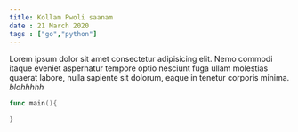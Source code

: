 ```yaml
---
title: Kollam Pwoli saanam 
date : 21 March 2020
tags : ["go","python"] 
---
```

Lorem ipsum dolor sit amet consectetur adipisicing elit. Nemo commodi itaque eveniet aspernatur tempore optio nesciunt fuga ullam molestias quaerat labore, nulla sapiente sit dolorum, eaque in tenetur corporis minima.
<i>blahhhhh</i>
<code></code>
```go
func main(){

}
```